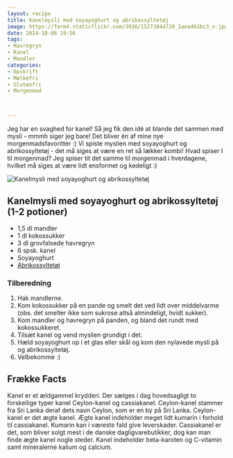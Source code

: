 ```yaml
---
layout: recipe
title: Kanelmysli med soyayoghurt og abrikossyltetøj
image: https://farm4.staticflickr.com/3936/15273844720_1aea461bc3_n.jpg
date: 2014-10-06 19:56
tags:
- Havregryn
- Kanel
- Mandler
categories:
- Opskrift
- Mælkefri
- Glutenfri
- Morgenmad



---
```

Jeg har en svaghed for kanel! Så jeg fik den idé at blande det sammen med mysli - mmmh siger jeg bare! Det bliver én af mine nye morgenmadsfavoritter :) Vi spiste myslien med soyayoghurt og abrikossyltetøj - det må siges at være en ret så lækker kombi! 
Hvad spiser I til morgenmad? Jeg spiser tit det samme til morgenmad i hverdagene, hvilket må siges at være lidt ensformet og kedeligt :)


![Kanelmysli med soyayoghurt og abrikossyltetøj](https://farm4.staticflickr.com/3936/15273844720_1aea461bc3_z.jpg) 


## Kanelmysli med soyayoghurt og abrikossyltetøj (1-2 potioner)
- 1,5 dl mandler
- 1 dl kokossukker
- 3 dl grovfalsede havregryn
- 6 spsk. kanel
- Soyayoghurt
- [Abrikossyltetøj](http://www.urtekram.dk/produkter/foedevarer/smoerb,marmelad/rigoni-abrikosmarmelade-oeko-250-g)






### Tilberedning
1. Hak mandlerne.
2. Kom kokossukker på en pande og smelt det ved lidt over middelvarme (obs. det smelter ikke som sukrose altså almindeligt, hvidt sukker).
3. Kom mandler og havregryn på panden, og bland det rundt med kokossukkeret.
4. Tilsæt kanel og vend myslien grundigt i det.
5. Hæld soyayoghurt op i et glas eller skål og kom den nylavede mysli på og abrikossyltetøj.
6. Velbekomme :)








## Frække Facts
Kanel er et ældgammel krydderi. Der sælges i dag hovedsagligt to forskellige typer kanel Ceylon-kanel og cassiakanel. Ceylon-kanel stammer fra Sri Lanka deraf dets navn Ceylon, som er en by på Sri Lanka. Ceylon-kanel er det ægte kanel. Ægte kanel indeholder meget lidt kumarin i forhold til cassiakanel. Kumarin kan i væreste fald give leverskader. Cassiakanel er det, som bliver solgt mest i de danske dagligvarebutikker, dog kan man finde ægte kanel nogle steder. Kanel indeholder beta-karoten og C-vitamin samt mineralerne kalium og calcium.